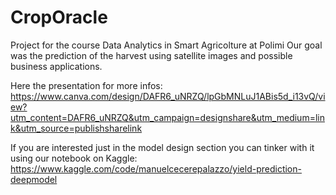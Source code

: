 # CropOracle
Project for the course Data Analytics in Smart Agricolture at Polimi
Our goal was the prediction of the harvest using satellite images and possible business applications.

Here the presentation for more infos:
https://www.canva.com/design/DAFR6_uNRZQ/lpGbMNLuJ1ABis5d_i13vQ/view?utm_content=DAFR6_uNRZQ&utm_campaign=designshare&utm_medium=link&utm_source=publishsharelink

If you are interested just in the model design section you can tinker with it using our notebook on Kaggle:
https://www.kaggle.com/code/manuelcecerepalazzo/yield-prediction-deepmodel


